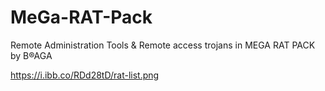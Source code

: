 # MeGa-RAT-Pack
Remote Administration Tools &amp; Remote access trojans in MEGA RAT PACK by B®AGA

https://i.ibb.co/RDd28tD/rat-list.png
